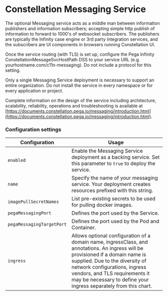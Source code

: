 # Constellation Messaging Service

The optional Messaging service acts as a middle man between information publishers and information subscribers; accepting simple http publish of information to forward to 1000's of websocket subscribers. The publishers are typically the Infinity case engine or 3rd party integration services, and the subscribers are UI components in browsers running Constellation UI.

Once the service routing (with TLS) is set up, configure the Pega Infinity ConstellationMessageSvcHostPath DSS to your service URL (e.g.  yourhostname.com/c11n-messaging). Do not include a protocol for this setting.

Only a single Messaging Service deployment is necessary to support an entire organization.  Do not install the service in every namespace or for every application or project.

Complete information on the design of the service including architecture, scalability, reliability, operations and troubleshooting is available at [https://documents.constellation.pega.io/messaging/introduction.html](https://documents.constellation.pega.io/messaging/introduction.html).

### Configuration settings

| Configuration                           | Usage                                                                                                                                                                                                                                                                                                                                                                                                                                                                                                  |
|-----------------------------------------|--------------------------------------------------------------------------------------------------------------------------------------------------------------------------------------------------------------------------------------------------------------------------------------------------------------------------------------------------------------------------------------------------------------------------------------------------------------------------------------------------------|
| `enabled`                               | Enable the Messaging Service deployment as a backing service. Set this parameter to `true` to deploy the service.                                                                                                                                                                                                                                                                                                                                                                                                                            |
| `name`                        | Specify the name of your messaging service. Your deployment creates resources prefixed with this string.                                                                                                                                                                                                                                                                                                                                                          |
| `imagePullSecretNames`                            | List pre-existing secrets to be used for pulling docker images.                                                                                                                                                                                                                                                                                                           |
| `pegaMessagingPort`                            | Defines the port used by the Service.                                                                                                                                                                                                                                                                                                           |
| `pegaMessagingTargetPort`                            | Defines the port used by the Pod and Container.                                                                                                                                                                                                                                                                                                           |
| `ingress`                               |  Allows optional configuration of a domain name, ingressClass, and annotations.  An ingress will be provisioned if a domain name is supplied.  Due to the diversity of network configurations, ingress vendors, and TLS requirements it may be necessary to define your ingress separately from this chart.
